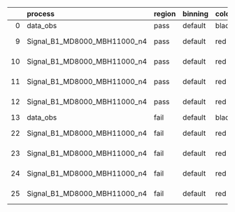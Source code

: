 |    | process                      | region   | binning   | color   | process_type   |   scale | variation   | source_filename                                                       | source_histname    | alias                        | title     |   combine_idx |     lnN |   shapes | syst_type   | direction   | variation_alias   |
|---:|:-----------------------------|:---------|:----------|:--------|:---------------|--------:|:------------|:----------------------------------------------------------------------|:-------------------|:-----------------------------|:----------|--------------:|--------:|---------:|:------------|:------------|:------------------|
|  0 | data_obs                     | pass     | default   | black   | DATA           |       1 | nominal     | ./histograms_for_2DAlphabet_v18//BH_Data.root                         | hpass              | Data                         | Data      |           nan | nan     |      nan | nan         | nan         | nan               |
|  9 | Signal_B1_MD8000_MBH11000_n4 | pass     | default   | red     | SIGNAL         |       1 | lumi        | ./histograms_for_2DAlphabet_v18//BH_Signal_B1_MD8000_MBH11000_n4.root | hpass              | Signal_B1_MD8000_MBH11000_n4 | BH signal |           nan |   1.016 |      nan | lnN         | nan         | nan               |
| 10 | Signal_B1_MD8000_MBH11000_n4 | pass     | default   | red     | SIGNAL         |       1 | SVM         | ./histograms_for_2DAlphabet_v18//BH_Signal_B1_MD8000_MBH11000_n4.root | hpass_SVMsyst_up   | Signal_B1_MD8000_MBH11000_n4 | BH signal |           nan | nan     |        1 | shapes      | Up          | SVMsyst           |
| 11 | Signal_B1_MD8000_MBH11000_n4 | pass     | default   | red     | SIGNAL         |       1 | SVM         | ./histograms_for_2DAlphabet_v18//BH_Signal_B1_MD8000_MBH11000_n4.root | hpass_SVMsyst_down | Signal_B1_MD8000_MBH11000_n4 | BH signal |           nan | nan     |        1 | shapes      | Down        | SVMsyst           |
| 12 | Signal_B1_MD8000_MBH11000_n4 | pass     | default   | red     | SIGNAL         |       1 | nominal     | ./histograms_for_2DAlphabet_v18//BH_Signal_B1_MD8000_MBH11000_n4.root | hpass              | Signal_B1_MD8000_MBH11000_n4 | BH signal |           nan | nan     |      nan | nan         | nan         | nan               |
| 13 | data_obs                     | fail     | default   | black   | DATA           |       1 | nominal     | ./histograms_for_2DAlphabet_v18//BH_Data.root                         | hfail              | Data                         | Data      |           nan | nan     |      nan | nan         | nan         | nan               |
| 22 | Signal_B1_MD8000_MBH11000_n4 | fail     | default   | red     | SIGNAL         |       1 | lumi        | ./histograms_for_2DAlphabet_v18//BH_Signal_B1_MD8000_MBH11000_n4.root | hfail              | Signal_B1_MD8000_MBH11000_n4 | BH signal |           nan |   1.016 |      nan | lnN         | nan         | nan               |
| 23 | Signal_B1_MD8000_MBH11000_n4 | fail     | default   | red     | SIGNAL         |       1 | SVM         | ./histograms_for_2DAlphabet_v18//BH_Signal_B1_MD8000_MBH11000_n4.root | hfail_SVMsyst_up   | Signal_B1_MD8000_MBH11000_n4 | BH signal |           nan | nan     |        1 | shapes      | Up          | SVMsyst           |
| 24 | Signal_B1_MD8000_MBH11000_n4 | fail     | default   | red     | SIGNAL         |       1 | SVM         | ./histograms_for_2DAlphabet_v18//BH_Signal_B1_MD8000_MBH11000_n4.root | hfail_SVMsyst_down | Signal_B1_MD8000_MBH11000_n4 | BH signal |           nan | nan     |        1 | shapes      | Down        | SVMsyst           |
| 25 | Signal_B1_MD8000_MBH11000_n4 | fail     | default   | red     | SIGNAL         |       1 | nominal     | ./histograms_for_2DAlphabet_v18//BH_Signal_B1_MD8000_MBH11000_n4.root | hfail              | Signal_B1_MD8000_MBH11000_n4 | BH signal |           nan | nan     |      nan | nan         | nan         | nan               |